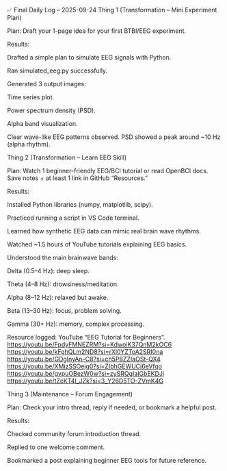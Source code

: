 ✅ Final Daily Log – 2025-09-24
Thing 1 (Transformation – Mini Experiment Plan)

Plan:
Draft your 1-page idea for your first BTBI/EEG experiment.

Results:

Drafted a simple plan to simulate EEG signals with Python.

Ran simulated_eeg.py successfully.

Generated 3 output images:

Time series plot.

Power spectrum density (PSD).

Alpha band visualization.

Clear wave-like EEG patterns observed. PSD showed a peak around ~10 Hz (alpha rhythm).

Thing 2 (Transformation – Learn EEG Skill)

Plan:
Watch 1 beginner-friendly EEG/BCI tutorial or read OpenBCI docs.
Save notes + at least 1 link in GitHub “Resources.”

Results:

Installed Python libraries (numpy, matplotlib, scipy).

Practiced running a script in VS Code terminal.

Learned how synthetic EEG data can mimic real brain wave rhythms.

Watched ~1.5 hours of YouTube tutorials explaining EEG basics.

Understood the main brainwave bands:

Delta (0.5–4 Hz): deep sleep.

Theta (4–8 Hz): drowsiness/meditation.

Alpha (8–12 Hz): relaxed but awake.

Beta (13–30 Hz): focus, problem solving.

Gamma (30+ Hz): memory, complex processing.

Resource logged: YouTube “EEG Tutorial for Beginners”.
https://youtu.be/FpdyFMNEZRM?si=KdwoiK37QnM2kOC6
https://youtu.be/kFghQLm2ND8?si=rXl0YZToA2SRI0na
https://youtu.be/GDgInyAn-C8?si=ch5P8ZZIaOSt-QX4
https://youtu.be/XMizSSOejg0?si=ZIbhGEWUCi6eVfqo
https://youtu.be/gvpuOBezW0w?si=zySRQgIaIGbEKDJj
https://youtu.be/tZcKT4l_JZk?si=3_Y26D5TO-ZVmK4G




Thing 3 (Maintenance – Forum Engagement)

Plan:
Check your intro thread, reply if needed, or bookmark a helpful post.

Results:

Checked community forum introduction thread.

Replied to one welcome comment.

Bookmarked a post explaining beginner EEG tools for future reference.